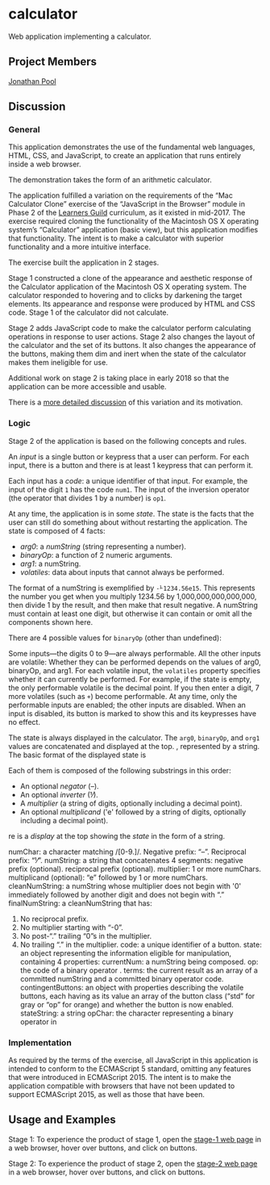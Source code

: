 # calculator

Web application implementing a calculator.

## Project Members

[Jonathan Pool](https://github.com/jrpool)

## Discussion

### General

This application demonstrates the use of the fundamental web languages, HTML, CSS, and JavaScript, to create an application that runs entirely inside a web browser.

The demonstration takes the form of an arithmetic calculator.

The application fulfilled a variation on the requirements of the “Mac Calculator Clone” exercise of the “JavaScript in the Browser” module in Phase 2 of the [Learners Guild][lg] curriculum, as it existed in mid-2017. The exercise required cloning the functionality of the Macintosh OS X operating system’s “Calculator” application (basic view), but this application modifies that functionality. The intent is to make a calculator with superior functionality and a more intuitive interface.

The exercise built the application in 2 stages.

Stage 1 constructed a clone of the appearance and aesthetic response of the Calculator application of the Macintosh OS X operating system. The calculator responded to hovering and to clicks by darkening the target elements. Its appearance and response were produced by HTML and CSS code. Stage 1 of the calculator did not calculate.

Stage 2 adds JavaScript code to make the calculator perform calculating operations in response to user actions. Stage 2 also changes the layout of the calculator and the set of its buttons. It also changes the appearance of the buttons, making them dim and inert when the state of the calculator makes them ineligible for use.

Additional work on stage 2 is taking place in early 2018 so that the application can be more accessible and usable.

There is a [more detailed discussion](http://stulta.com/forumo/archives/2089) of this variation and its motivation.

### Logic

Stage 2 of the application is based on the following concepts and rules.

An _input_ is a single button or keypress that a user can perform. For each input, there is a button and there is at least 1 keypress that can perform it.

Each input has a _code_: a unique identifier of that input. For example, the input of the digit `1` has the code `num1`. The input of the inversion operator (the operator that divides 1 by a number) is `op1`.

At any time, the application is in some _state_. The state is the facts that the user can still do something about without restarting the application. The state is composed of 4 facts:

- _arg0_: a _numString_ (string representing a number).
- _binaryOp_: a function of 2 numeric arguments.
- _arg1_: a numString.
- _volatiles_: data about inputs that cannot always be performed.

The format of a numString is exemplified by `-⅟1234.56e15`. This represents the number you get when you multiply 1234.56 by 1,000,000,000,000,000, then divide 1 by the result, and then make that result negative. A numString must contain at least one digit, but otherwise it can contain or omit all the components shown here.

There are 4 possible values for `binaryOp` (other than undefined): 

Some inputs—the digits 0 to 9—are always performable. All the other inputs are volatile: Whether they can be performed depends on the values of arg0, binaryOp, and arg1. For each volatile input, the `volatiles` property specifies whether it can currently be performed. For example, if the state is empty, the only performable volatile is the decimal point. If you then enter a digit, 7 more volatiles (such as `+`) become performable. At any time, only the performable inputs are enabled; the other inputs are disabled. When an input is disabled, its button is marked to show this and its keypresses have no effect.

The state is always displayed in the calculator. The `arg0`, `binaryOp`, and `org1` values are concatenated and displayed at the top. , represented by a string. The basic format of the displayed state is

Each of them is composed of the following substrings in this order:

- An optional _negator_ (–).
- An optional _inverter_ (⅟).
- A _multiplier_ (a string of digits, optionally including a decimal point).
- An optional _multiplicand_ ('e' followed by a string of digits, optionally including a decimal point).

re is a _display_ at the top showing the _state_ in the form of a string.

numChar: a character matching /[0-9.]/.
Negative prefix: “–”.
Reciprocal prefix: “⅟”.
numString: a string that concatenates 4 segments:
  negative prefix (optional).
  reciprocal prefix (optional).
  multiplier: 1 or more numChars.
  multiplicand (optional): “e” followed by 1 or more numChars.
cleanNumString: a numString whose multiplier does not begin with '0'
  immediately followed by another digit and does not begin with “.”
finalNumString: a cleanNumString that has:
  1. No reciprocal prefix.
  2. No multiplier starting with “-0”.
  3. No post-“.” trailing “0”s in the multiplier.
  4. No trailing “.” in the multiplier.
code: a unique identifier of a button.
state: an object representing the information eligible for manipulation,
  containing 4 properties:
    currentNum: a numString being composed.
    op: the code of a binary operator .
    terms: the current result as an array of a committed numString and a
      committed binary operator code.
    contingentButtons: an object with properties describing the volatile
      buttons, each having as its value an array of the button class (“std”
      for gray or “op” for orange) and whether the button is now enabled.
stateString: a string
opChar: the character representing a binary operator in


### Implementation

As required by the terms of the exercise, all JavaScript in this application is intended to conform to the ECMAScript 5 standard, omitting any features that were introduced in ECMAScript 2015. The intent is to make the application compatible with browsers that have not been updated to support ECMAScript 2015, as well as those that have been.

## Usage and Examples

Stage 1: To experience the product of stage 1, open the [stage-1 web page](https://jrpool.github.io/calculator/stage1/) in a web browser, hover over buttons, and click on buttons.

Stage 2: To experience the product of stage 2, open the [stage-2 web page](https://jrpool.github.io/calculator/stage2/) in a web browser, hover over buttons, and click on buttons.

[lg]: https://www.learnersguild.org
